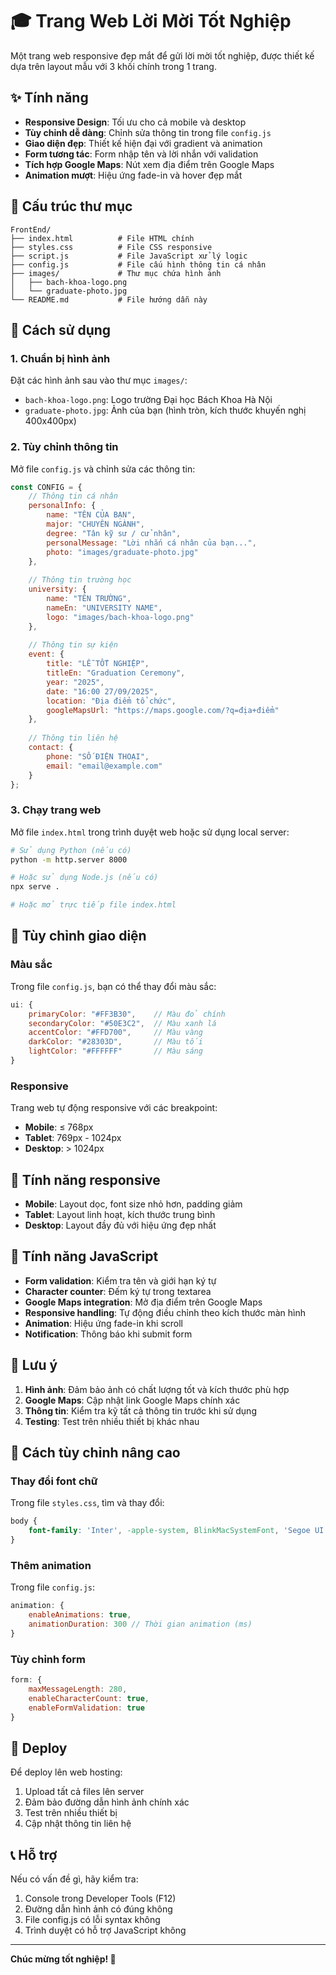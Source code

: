 # 🎓 Trang Web Lời Mời Tốt Nghiệp

Một trang web responsive đẹp mắt để gửi lời mời tốt nghiệp, được thiết kế dựa trên layout mẫu với 3 khối chính trong 1 trang.

## ✨ Tính năng

- **Responsive Design**: Tối ưu cho cả mobile và desktop
- **Tùy chỉnh dễ dàng**: Chỉnh sửa thông tin trong file `config.js`
- **Giao diện đẹp**: Thiết kế hiện đại với gradient và animation
- **Form tương tác**: Form nhập tên và lời nhắn với validation
- **Tích hợp Google Maps**: Nút xem địa điểm trên Google Maps
- **Animation mượt**: Hiệu ứng fade-in và hover đẹp mắt

## 📁 Cấu trúc thư mục

```
FrontEnd/
├── index.html          # File HTML chính
├── styles.css          # File CSS responsive
├── script.js           # File JavaScript xử lý logic
├── config.js           # File cấu hình thông tin cá nhân
├── images/             # Thư mục chứa hình ảnh
│   ├── bach-khoa-logo.png
│   └── graduate-photo.jpg
└── README.md           # File hướng dẫn này
```

## 🚀 Cách sử dụng

### 1. Chuẩn bị hình ảnh

Đặt các hình ảnh sau vào thư mục `images/`:
- `bach-khoa-logo.png`: Logo trường Đại học Bách Khoa Hà Nội
- `graduate-photo.jpg`: Ảnh của bạn (hình tròn, kích thước khuyến nghị 400x400px)

### 2. Tùy chỉnh thông tin

Mở file `config.js` và chỉnh sửa các thông tin:

```javascript
const CONFIG = {
    // Thông tin cá nhân
    personalInfo: {
        name: "TÊN CỦA BẠN",
        major: "CHUYÊN NGÀNH",
        degree: "Tân kỹ sư / cử nhân",
        personalMessage: "Lời nhắn cá nhân của bạn...",
        photo: "images/graduate-photo.jpg"
    },
    
    // Thông tin trường học
    university: {
        name: "TÊN TRƯỜNG",
        nameEn: "UNIVERSITY NAME",
        logo: "images/bach-khoa-logo.png"
    },
    
    // Thông tin sự kiện
    event: {
        title: "LỄ TỐT NGHIỆP",
        titleEn: "Graduation Ceremony",
        year: "2025",
        date: "16:00 27/09/2025",
        location: "Địa điểm tổ chức",
        googleMapsUrl: "https://maps.google.com/?q=địa+điểm"
    },
    
    // Thông tin liên hệ
    contact: {
        phone: "SỐ ĐIỆN THOẠI",
        email: "email@example.com"
    }
};
```

### 3. Chạy trang web

Mở file `index.html` trong trình duyệt web hoặc sử dụng local server:

```bash
# Sử dụng Python (nếu có)
python -m http.server 8000

# Hoặc sử dụng Node.js (nếu có)
npx serve .

# Hoặc mở trực tiếp file index.html
```

## 🎨 Tùy chỉnh giao diện

### Màu sắc

Trong file `config.js`, bạn có thể thay đổi màu sắc:

```javascript
ui: {
    primaryColor: "#FF3B30",    // Màu đỏ chính
    secondaryColor: "#50E3C2",  // Màu xanh lá
    accentColor: "#FFD700",     // Màu vàng
    darkColor: "#28303D",       // Màu tối
    lightColor: "#FFFFFF"       // Màu sáng
}
```

### Responsive

Trang web tự động responsive với các breakpoint:
- **Mobile**: ≤ 768px
- **Tablet**: 769px - 1024px  
- **Desktop**: > 1024px

## 📱 Tính năng responsive

- **Mobile**: Layout dọc, font size nhỏ hơn, padding giảm
- **Tablet**: Layout linh hoạt, kích thước trung bình
- **Desktop**: Layout đầy đủ với hiệu ứng đẹp nhất

## 🔧 Tính năng JavaScript

- **Form validation**: Kiểm tra tên và giới hạn ký tự
- **Character counter**: Đếm ký tự trong textarea
- **Google Maps integration**: Mở địa điểm trên Google Maps
- **Responsive handling**: Tự động điều chỉnh theo kích thước màn hình
- **Animation**: Hiệu ứng fade-in khi scroll
- **Notification**: Thông báo khi submit form

## 📝 Lưu ý

1. **Hình ảnh**: Đảm bảo ảnh có chất lượng tốt và kích thước phù hợp
2. **Google Maps**: Cập nhật link Google Maps chính xác
3. **Thông tin**: Kiểm tra kỹ tất cả thông tin trước khi sử dụng
4. **Testing**: Test trên nhiều thiết bị khác nhau

## 🎯 Cách tùy chỉnh nâng cao

### Thay đổi font chữ

Trong file `styles.css`, tìm và thay đổi:

```css
body {
    font-family: 'Inter', -apple-system, BlinkMacSystemFont, 'Segoe UI', Roboto, sans-serif;
}
```

### Thêm animation

Trong file `config.js`:

```javascript
animation: {
    enableAnimations: true,
    animationDuration: 300 // Thời gian animation (ms)
}
```

### Tùy chỉnh form

```javascript
form: {
    maxMessageLength: 280,
    enableCharacterCount: true,
    enableFormValidation: true
}
```

## 🚀 Deploy

Để deploy lên web hosting:

1. Upload tất cả files lên server
2. Đảm bảo đường dẫn hình ảnh chính xác
3. Test trên nhiều thiết bị
4. Cập nhật thông tin liên hệ

## 📞 Hỗ trợ

Nếu có vấn đề gì, hãy kiểm tra:
1. Console trong Developer Tools (F12)
2. Đường dẫn hình ảnh có đúng không
3. File config.js có lỗi syntax không
4. Trình duyệt có hỗ trợ JavaScript không

---

**Chúc mừng tốt nghiệp! 🎉**

